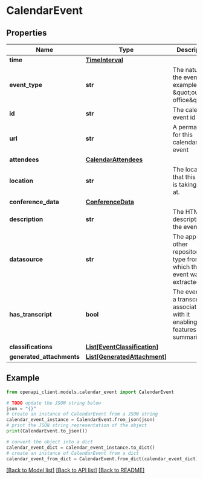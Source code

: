 # CalendarEvent


## Properties

Name | Type | Description | Notes
------------ | ------------- | ------------- | -------------
**time** | [**TimeInterval**](TimeInterval.md) |  | [optional] 
**event_type** | **str** | The nature of the event, for example \&quot;out of office\&quot;. | [optional] 
**id** | **str** | The calendar event id | 
**url** | **str** | A permalink for this calendar event | 
**attendees** | [**CalendarAttendees**](CalendarAttendees.md) |  | [optional] 
**location** | **str** | The location that this event is taking place at. | [optional] 
**conference_data** | [**ConferenceData**](ConferenceData.md) |  | [optional] 
**description** | **str** | The HTML description of the event. | [optional] 
**datasource** | **str** | The app or other repository type from which the event was extracted | [optional] 
**has_transcript** | **bool** | The event has a transcript associated with it enabling features like summarization | [optional] 
**classifications** | [**List[EventClassification]**](EventClassification.md) |  | [optional] 
**generated_attachments** | [**List[GeneratedAttachment]**](GeneratedAttachment.md) |  | [optional] 

## Example

```python
from openapi_client.models.calendar_event import CalendarEvent

# TODO update the JSON string below
json = "{}"
# create an instance of CalendarEvent from a JSON string
calendar_event_instance = CalendarEvent.from_json(json)
# print the JSON string representation of the object
print(CalendarEvent.to_json())

# convert the object into a dict
calendar_event_dict = calendar_event_instance.to_dict()
# create an instance of CalendarEvent from a dict
calendar_event_from_dict = CalendarEvent.from_dict(calendar_event_dict)
```
[[Back to Model list]](../README.md#documentation-for-models) [[Back to API list]](../README.md#documentation-for-api-endpoints) [[Back to README]](../README.md)


